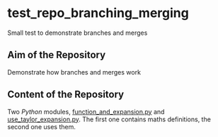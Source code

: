 # test_repo_branching_merging
Small test to demonstrate branches and merges

## Aim of the Repository

Demonstrate how branches and merges work

## Content of the Repository

Two _Python_ modules,
[function_and_expansion.py](./function_and_expansion.py) and
[use_taylor_expansion.py](./use_taylor_expansion.py). The first one
contains maths definitions, the second one uses them.

